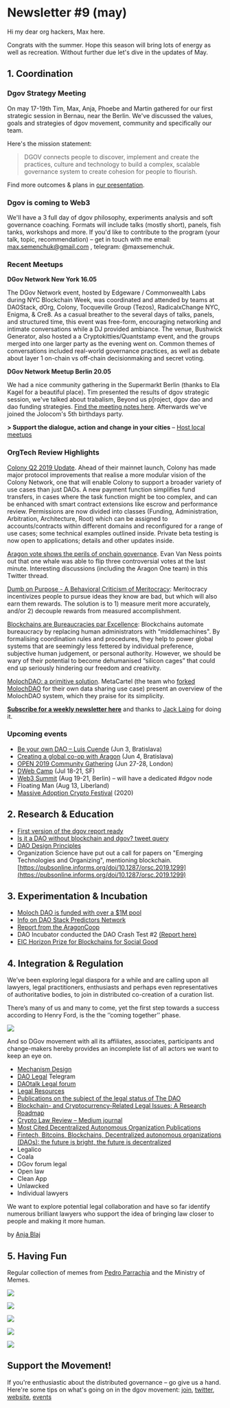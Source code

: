 # Newsletter \#9 \(may\)

Hi my dear org hackers, Max here.

Congrats with the summer. Hope this season will bring lots of energy as well as recreation. Without further due let's dive in the updates of May.

## 1. Coordination

### Dgov Strategy Meeting

On may 17-19th Tim, Max, Anja, Phoebe and Martin gathered for our first strategic session in Bernau, near the Berlin. We've discussed the values, goals and strategies of dgov movement, community and specifically our team. 

Here's the mission statement:

> DGOV connects people to discover, implement and create the practices, culture and technology to build a complex, scalable governance system to create cohesion for people to flourish.

Find more outcomes & plans in [our presentation](https://docs.google.com/presentation/d/1NB8sucaIaBXqi_pKu6hWpd_IQbfiC_fqY959A0IYTuQ/edit?usp=sharing).

### Dgov is coming to Web3

We'll have a 3 full day of dgov philosophy, experiments analysis and soft governance coaching. Formats will include talks \(mostly short\), panels, fish tanks, workshops and more. If you'd like to contribute to the program \(your talk, topic, recommendation\) – get in touch with me email: max.semenchuk@gmail.com , telegram: @maxsemenchuk.

### Recent Meetups

**DGov Network New York 16.05** 

The DGov Network event, hosted by Edgeware / Commonwealth Labs during NYC Blockchain Week, was coordinated and attended by teams at DAOStack, dOrg, Colony, Tocqueville Group \(Tezos\), RadicalxChange NYC, Enigma, & Cre8. As a casual breather to the several days of talks, panels, and structured time, this event was free-form, encouraging networking and intimate conversations while a DJ provided ambiance. The venue, Bushwick Generator, also hosted a a Cryptokitties/Quantstamp event, and the groups merged into one larger party as the evening went on. Common themes of conversations included real-world governance practices, as well as debate about layer 1 on-chain vs off-chain decisionmaking and secret voting.

**DGov Network Meetup Berlin 20.05**

We had a nice community gathering in the Supermarkt Berlin \(thanks to Ela Kagel for a beautiful place\). Tim presented the results of dgov strategic session, we've talked about trabalism, Beyond us p\[roject, dgov dao and dao funding strategies. [Find the meeting notes here](https://forum.dgov.foundation/t/dgov-meetup-berlin-20-05/51).  Afterwards we've joined the Jolocom's 5th birthdays party.

**&gt; Support the dialogue, action and change in your cities** – [Host local meetups](https://forum.dgov.foundation/t/host-local-meetups/42)

### OrgTech Review **Highlights**

[Colony Q2 2019 Update](https://blog.colony.io/q2-2019-update/). Ahead of their mainnet launch, Colony has made major protocol improvements that realise a more modular vision of the Colony Network, one that will enable Colony to support a broader variety of use cases than just DAOs. A new payment function simplifies fund transfers, in cases where the task function might be too complex, and can be enhanced with smart contract extensions like escrow and performance review. Permissions are now divided into classes \(Funding, Administration, Arbitration, Architecture, Root\) which can be assigned to accounts/contracts within different domains and reconfigured for a range of use cases; some technical examples outlined inside. Private beta testing is now open to applications; details and other updates inside.

[Aragon vote shows the perils of onchain governance](https://www.evanvanness.com/post/184616403861/aragon-vote-shows-the-perils-of-onchain-governance). Evan Van Ness points out that one whale was able to flip three controversial votes at the last minute. Interesting discussions \(including the Aragon One team\) in this Twitter thread.

[Dumb on Purpose - A Behavioral Criticism of Meritocracy](https://medium.com/ezras-wellspring/dumb-on-purpose-596e7f7a29b5): Meritocracy incentivizes people to pursue ideas they know are bad, but which will also earn them rewards. The solution is to 1\) measure merit more accurately, and/or 2\) decouple rewards from measured accomplishment.

[Blockchains are Bureaucracies par Excellence](https://medium.com/@mariolaul/blockchains-are-bureaucracies-par-excellence-db39cfda7ea9): Blockchains automate bureaucracy by replacing human administrators with “middlemachines". By formalising coordination rules and procedures, they help to power global systems that are seemingly less fettered by individual preference, subjective human judgement, or personal authority. However, we should be wary of their potential to become dehumanised “silicon cages” that could end up seriously hindering our freedom and creativity.

[MolochDAO: a primitive solution](https://medium.com/metacartel/molochdao-a-primitive-solution-d11cc522b18e). MetaCartel \(the team who [forked MolochDAO](https://medium.com/metacartel/forking-moloch-dao-d140a37d6649) for their own data sharing use case\) present an overview of the MolochDAO system, which they praise for its simplicity.

[**Subscribe for a weekly newsletter here**](https://orgtech.substack.com/) and thanks to [Jack Laing](https://twitter.com/JackALaing) for doing it.

### Upcoming events

* [Be your own DAO – Luis Cuende](https://paralelnapolis.sk/event/be-your-own-dao-luis-cuende/) \(Jun 3, Bratislava\)
* [Creating a global co-op with Aragon](https://www.eventbrite.com/e/creating-a-global-co-op-with-aragon-hosted-by-progressbar-tickets-62187928769) \(Jun 4, Bratislava\)
* [OPEN 2019 Community Gathering](https://open.coop/events/open-2019-community-gathering-decentralised-collaboration/) \(Jun 27-28, London\)
* [DWeb Camp](https://dwebcamp.org/) \(Jul 18-21, SF\)
* [Web3 Summit](https://web3summit.com/) \(Aug 19-21, Berlin\) – will have a dedicated \#dgov node
* Floating Man \(Aug 13, Liberland\)
* [Massive Adoption Crypto Festival](https://www.massiveadoption.com/) \(2020\)

## 2. Research & Education

* [First version of the dgov report ready](https://app.gitbook.com/@dao-landscape/s/project/)
* [Is it a DAO without blockchain and dgov? tweet query](https://twitter.com/maxsemenchuk/status/1133020336490995712)
* [DAO Design Principles](https://forum.dgov.foundation/t/dao-design-principles/48)
* Organization Science have put out a call for papers on "Emerging Technologies and Organizing", mentioning blockchain. [https://pubsonline.informs.org/doi/10.1287/orsc.2019.1299](https://pubsonline.informs.org/doi/10.1287/orsc.2019.1299)

## 3. Experimentation & Incubation

* [Moloch DAO is funded with over a $1M pool](https://www.coindesk.com/vitalik-buterin-joe-lubin-back-700k-donation-to-ethereum-project-molochdao)
* [Info on DAO Stack Predictors Network](https://medium.com/daostack/joining-the-gen-predictors-network-f7be2d93754d)
* [Report from the AragonCoop](https://forum.aragon.org/t/aragoncoop-two-weeks-of-operations-what-has-been-done/954/4)
* DAO Incubator conducted the DAO Crash Test \#2 [\(Report here\)](https://forum.dgov.foundation/t/dao-crash-test-2-report/52)
* [EIC Horizon Prize for Blockchains for Social Good](https://ec.europa.eu/info/funding-tenders/opportunities/portal/screen/opportunities/topic-details/blockchain-eicprize-2019;freeTextSearchKeyword=;typeCodes=1;statusCodes=31094501,31094502,31094503;programCode=H2020;programDivisionCode=null;focusAreaCode=null;crossCuttingPriorityCode=null;callCode=H2020-BLOCKCHAIN-EICPRIZE-2019;sortQuery=openingDate;orderBy=asc;onlyTenders=false;topicListKey=callTopicSearchTableState)

## 4. Integration & Regulation

We’ve been exploring legal diaspora for a while and are calling upon all lawyers, legal practitioners, enthusiasts and perhaps even representatives of authoritative bodies, to join in distributed co-creation of a curation list.

There’s many of us and many to come, yet the first step towards a success according to Henry Ford, is the the ‘’coming together’’ phase.

![](https://lh6.googleusercontent.com/5JZatqagqo7Hwwx331oZuiDI_9IA-2mHDnxo2aWdEEtxSxGWQbxKJe3vZfcoa0Rf3ICwnmBoyATrcDYXhamyi6YqrK-ZRnlOntLPbKyqHYpMD5F-OzyU9L0CweW5vbAaOW5o44cz)

And so DGov movement with all its affiliates, associates, participants and change-makers hereby provides an incomplete list of all actors we want to keep an eye on.

* [Mechanism Design](http://github.com/mechanism-design)
* [DAO Legal](https://t.me/joinchat/ICRVPRbsfBQv2--PRfuunA) Telegram
* [DAOtalk Legal forum](https://daotalk.org/c/ecosystem/legal)
* [Legal Resources](https://daotalk.org/t/resource-list-dao-legal/533)
* [Publications on the subject of the legal status of The DAO](https://daowiki.atlassian.net/wiki/spaces/DAO/pages/5996567/Publications+on+the+subject+of+the+legal+status+of+The+DAO)
* [Blockchain- and Cryptocurrency-Related Legal Issues: A Research Roadmap](http://blockchainforlawstudents.com/wp-content/uploads/2018/07/Roadmap0712.pdf)
* [Crypto Law Review – Medium journal](https://medium.com/cryptolawreview)
* [Most Cited Decentralized Autonomous Organization Publications](https://blockchainlibrary.org/2017/10/most-cited-decentralized-autonomous-organization-publications/)
* [Fintech, Bitcoins, Blockchains, Decentralized autonomous organizations \(DAOs\): the future is bright, the future is decentralized](https://jusletter-it.weblaw.ch/en/dam/publicationsystem/articles/Jusletter-IT/2017/flash/fintech,-bitcoins,-b_0c30331c5a/Jusletter-IT_fintech,-bitcoins,-b_0c30331c5a_en.pdf)
* Legalico
* Coala
* DGov forum legal
* Open law
* Clean App
* Unlawcked
* Individual lawyers

We want to explore potential legal collaboration and have so far identify numerous brilliant lawyers who support the idea of bringing law closer to people and making it more human.

by [Anja Blaj](https://twitter.com/AnjaBlaj)

## 5. Having Fun

Regular collection of memes from [Pedro Parrachia](https://twitter.com/parrachia) and the Ministry of Memes.

![](../.gitbook/assets/image%20%2825%29.png)

![](../.gitbook/assets/image%20%286%29.png)

![](../.gitbook/assets/image%20%2859%29.png)

![](../.gitbook/assets/image%20%2812%29.png)

![](../.gitbook/assets/image%20%284%29.png)

## Support the Movement!   <a id="DgovCompilation#3October2018-Events"></a>

If you're enthusiastic about the distributed governance – go give us a hand. Here're some tips on what's going on in the dgov movement: [join](https://dgov.foundation/#join), [twitter](https://twitter.com/dgovearth), [website](http://dgov.foundation), [events](../chat/dgov-industry-landscape.md)


